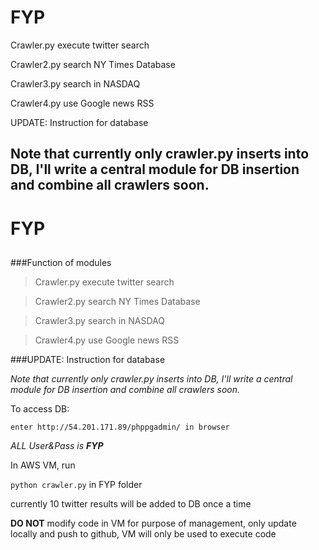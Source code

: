 # FYP

Crawler.py execute twitter search

Crawler2.py search NY Times Database

Crawler3.py search in NASDAQ

Crawler4.py use Google news RSS

UPDATE: Instruction for database

## Note that currently only crawler.py inserts into DB, I'll write a central module for DB insertion and combine all crawlers soon.

# FYP

##

###Function of modules

>Crawler.py execute twitter search

>Crawler2.py search NY Times Database

>Crawler3.py search in NASDAQ

>Crawler4.py use Google news RSS


###UPDATE: Instruction for database

*Note that currently only crawler.py inserts into DB, I'll write a central module for DB insertion and combine all crawlers soon.*

To access DB:

`enter http://54.201.171.89/phppgadmin/ in browser`

*ALL User&Pass is **FYP***

In AWS VM, run

`python crawler.py`
in FYP folder

currently 10 twitter results will be added to DB once a time

**DO NOT** modify code in VM for purpose of management, only update locally and push to github, VM will only be used to execute code

